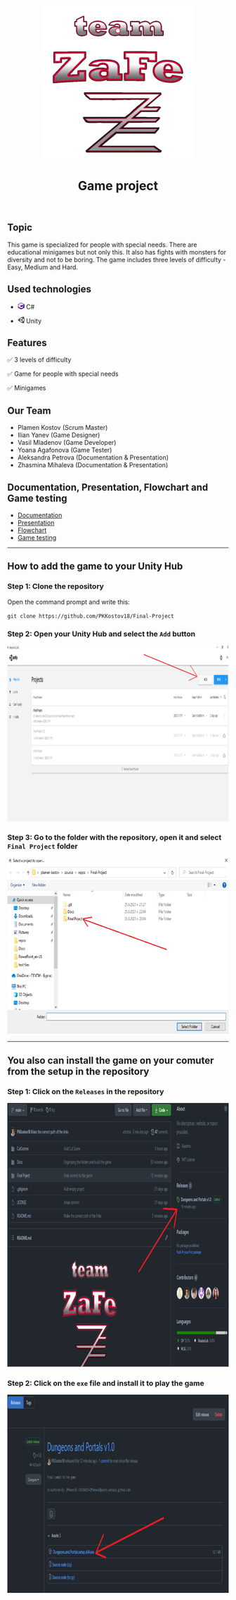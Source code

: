 <p align="center" text-align="center">
<img src="https://github.com/PKKostov18/Final-Project/blob/main/Docs/Images/ZaFe_logo.png" width="350" height="350">  
  
<h1 align="center" >Game project </h1>
</p>
<br>

## Topic

This game is specialized for people with special needs. There are educational minigames but not only this. It also has fights with monsters for diversity and not to be
boring. The game includes three levels of difficulty - Easy, Medium and Hard.

## Used technologies

- <img src="https://github.com/PKKostov18/Final-Project/blob/main/Docs/Images/C%23_logo.png" width="15" height="15"> C#

- <img src="https://github.com/PKKostov18/Final-Project/blob/main/Docs/Images/Unity_logo.png" width="15" height="15"> Unity

## Features

✅ 3 levels of difficulty

✅ Game for people with special needs

✅ Minigames

## Our Team

- Plamen Kostov (Scrum Master)
- Ilian Yanev (Game Designer)
- Vasil Mladenov (Game Developer)
- Yoana Agafonova (Game Tester)
- Aleksandra Petrova (Documentation & Presentation)
- Zhasmina Mihaleva (Documentation & Presentation)

## Documentation, Presentation, Flowchart and Game testing

- [Documentation](https://codingburgas-my.sharepoint.com/:w:/g/personal/pkkostov18_codingburgas_bg/EcPByMuGL2FAuwLjmmpbwxMBJcPx_bi1SSLA5j-5XgzLxg?e=GUKY6y)
- [Presentation](https://codingburgas-my.sharepoint.com/:p:/g/personal/pkkostov18_codingburgas_bg/EQLJpXWAEIZNnNh36k0JQ8wBlUSutooJoJ3G5i_WgWYmOA?e=25sWRg)
- [Flowchart](https://codingburgas-my.sharepoint.com/:b:/g/personal/pkkostov18_codingburgas_bg/EZUxJ-y5k3NOi5p8BLU5XU8B7vFAEiwPpKAnPEH3jB51kg?e=neFDib)
- [Game testing](https://codingburgas-my.sharepoint.com/:x:/g/personal/pkkostov18_codingburgas_bg/EbwOhTpyeiBErZvFmbospQ4Bvl3KaiSV4NO9xwpoWheaAA?e=a0twWO)

***

## How to add the game to your Unity Hub

### Step 1: Clone the repository

Open the command prompt and write this:

`git clone https://github.com/PKKostov18/Final-Project`

### Step 2: Open your Unity Hub and select the `Add` button

<img src="https://github.com/PKKostov18/Final-Project/blob/main/Docs/Images/Unity_hub.png" width="1877" height="400">

### Step 3: Go to the folder with the repository, open it and select `Final Project` folder

<img src="https://github.com/PKKostov18/Final-Project/blob/main/Docs/Images/Folder_image.png" width="800" height="400">

***

## You also can install the game on your comuter from the setup in the repository

### Step 1: Click on the `Releases` in the repository

<img src="https://github.com/PKKostov18/Final-Project/blob/main/Docs/Images/GitHub_release.png" width="1000" height="600">

### Step 2: Click on the `exe` file and install it to play the game

<img src="https://github.com/PKKostov18/Final-Project/blob/main/Docs/Images/Setup_release.png" width="1000" height="450">
